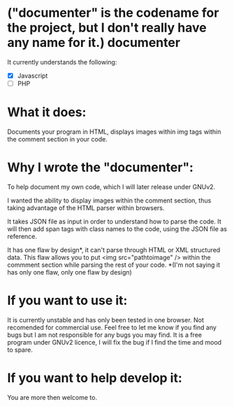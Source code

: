 ("documenter" is the codename for the project, but I don't really have any name for it.)
documenter
==========

It currently understands the following:
- [x] Javascript
- [ ] PHP
  
What it does:
==========

  Documents your program in HTML, displays images within img tags within the comment section in your code.

Why I wrote the "documenter":  
==========

  To help document my own code, which I will later release under GNUv2.

  I wanted the ability to display images within the comment section, thus taking advantage of the
  HTML parser within browsers.

  It takes JSON file as input in order to understand how to parse the code.
  It will then add span tags with class names to the code, using the JSON file as reference.

  It has one flaw by design*, it can't parse through
  HTML or XML structured data.
  This flaw allows you to put \<img src="pathtoimage" /\> within the commment section while parsing the rest of
  your code.
      *(I'm not saying it has only one flaw, only one flaw by design)

If you want to use it:
==========

  It is currently unstable and has only been tested in one browser. Not recomended for commercial use.
  Feel free to let me know if you find any bugs but I am not responsible for any bugs you may find.
  It is a free program under GNUv2 licence, I will fix the bug if I find the time and mood to spare.
  
If you want to help develop it:
==========

  You are more then welcome to.
